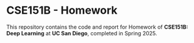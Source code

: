 # CSE151B - Homework 

This repository contains the code and report for Homework  of **CSE151B: Deep Learning** at **UC San Diego**, completed in Spring 2025.
 
